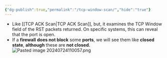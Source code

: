 ```yaml
---
{"dg-publish":true,"permalink":"/tcp-window-scan/","hide":"true"}
---
```



- Like [[TCP ACK Scan\|TCP ACK Scan]], but, it examines the TCP Window field of the RST packets returned. On specific systems, this can reveal that the port is open.
- If a **firewall** **does not block** some **ports**, we will see them like **closed state**, **although** these are **not closed.**
![Pasted image 20240724110057.png](/img/user/attachments/Pasted%20image%2020240724110057.png)